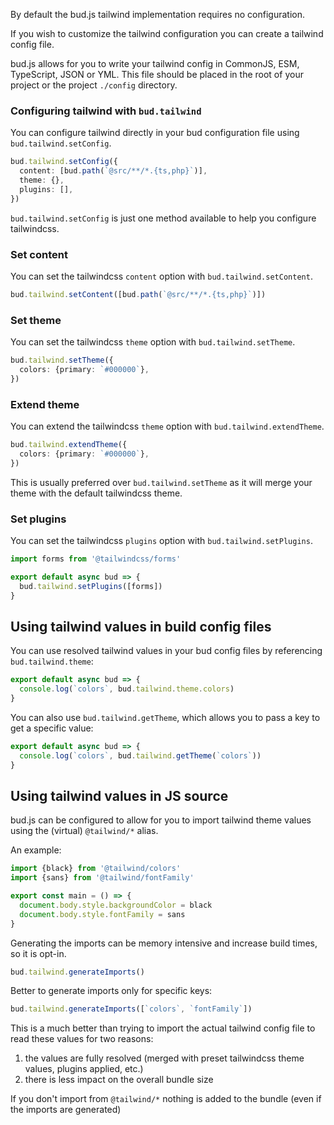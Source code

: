 By default the bud.js tailwind implementation requires no configuration.

If you wish to customize the tailwind configuration you can create a tailwind config file.

bud.js allows for you to write your tailwind config in CommonJS, ESM, TypeScript, JSON or YML. This file should be placed in the root of your project or the project `./config` directory.

### Configuring tailwind with `bud.tailwind`

You can configure tailwind directly in your bud configuration file using `bud.tailwind.setConfig`.

```ts title=bud.config.js
bud.tailwind.setConfig({
  content: [bud.path(`@src/**/*.{ts,php}`)],
  theme: {},
  plugins: [],
})
```

`bud.tailwind.setConfig` is just one method available to help you configure tailwindcss.

### Set content

You can set the tailwindcss `content` option with `bud.tailwind.setContent`.

```ts title=bud.config.js
bud.tailwind.setContent([bud.path(`@src/**/*.{ts,php}`)])
```

### Set theme

You can set the tailwindcss `theme` option with `bud.tailwind.setTheme`.

```ts title=bud.config.js
bud.tailwind.setTheme({
  colors: {primary: `#000000`},
})
```

### Extend theme

You can extend the tailwindcss `theme` option with `bud.tailwind.extendTheme`.

```ts title=bud.config.js
bud.tailwind.extendTheme({
  colors: {primary: `#000000`},
})
```

This is usually preferred over `bud.tailwind.setTheme` as it will merge your theme with the default tailwindcss theme.

### Set plugins

You can set the tailwindcss `plugins` option with `bud.tailwind.setPlugins`.

```ts title=bud.config.js
import forms from '@tailwindcss/forms'

export default async bud => {
  bud.tailwind.setPlugins([forms])
}
```

## Using tailwind values in build config files

You can use resolved tailwind values in your bud config files by referencing `bud.tailwind.theme`:

```ts title=bud.config.js
export default async bud => {
  console.log(`colors`, bud.tailwind.theme.colors)
}
```

You can also use `bud.tailwind.getTheme`, which allows you to pass a key to get a specific value:

```ts title=bud.config.js
export default async bud => {
  console.log(`colors`, bud.tailwind.getTheme(`colors`))
}
```

## Using tailwind values in JS source

bud.js can be configured to allow for you to import tailwind theme values using the (virtual) `@tailwind/*` alias.

An example:

```typescript
import {black} from '@tailwind/colors'
import {sans} from '@tailwind/fontFamily'

export const main = () => {
  document.body.style.backgroundColor = black
  document.body.style.fontFamily = sans
}
```

Generating the imports can be memory intensive and increase build times, so it is opt-in.

```ts
bud.tailwind.generateImports()
```

Better to generate imports only for specific keys:

```ts
bud.tailwind.generateImports([`colors`, `fontFamily`])
```

This is a much better than trying to import the actual tailwind config file to read these values for two reasons:

1. the values are fully resolved (merged with preset tailwindcss theme values, plugins applied, etc.)
2. there is less impact on the overall bundle size

If you don't import from `@tailwind/*` nothing is added to the bundle (even if the imports are generated)
